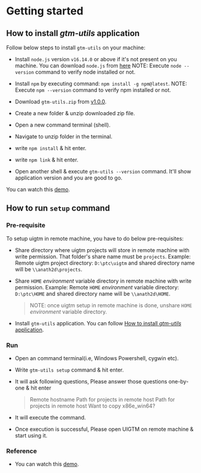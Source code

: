 # Getting started

## How to install _gtm-utils_ application

Follow below steps to install `gtm-utils` on your machine:

- Install `node.js` version `v16.14.0` or above if it's not present on you machine.
  You can download `node.js` from [here](https://nodejs.org/en/download/)
  NOTE: Execute `node --version` command to verify node installed or not.

- Install `npm` by executing command: `npm install -g npm@latest`.
  NOTE: Execute `npm --version` command to verify npm installed or not.

- Download `gtm-utils.zip` from [v1.0.0](https://github.com/abhinath84/gtm-utils/releases/tag/V1.0.0).
- Create a new folder & unzip downloaded zip file.
- Open a new command terminal (shell).
- Navigate to unzip folder in the terminal.
- write `npm install` & hit enter.
- write `npm link` & hit enter.
- Open another shell & execute `gtm-utils --version` command. It'll show application version and you are good to go.

You can watch this [demo](./video/gtm_utils_install.mp4).

## How to run `setup` command

### Pre-requisite

To setup uigtm in remote machine, you have to do below pre-requisites:

- Share directory where uigtm projects will store in remote machine with write permission. That folder's share name must be `projects`.
  Example: Remote uigtm project directory: `D:\ptc\uigtm` and shared directory name will be `\\anath2d\projects`.

- Share `HOME` _environment_ variable directory in remote machine with write permission.
  Example: Remote `HOME` _environment_ variable directory: `D:\ptc\HOME` and shared directory name will be `\\anath2d\HOME`.

  > NOTE: once uigtm setup in remote machine is done, unshare `HOME` _environment_ variable directory.

- Install `gtm-utils` application. You can follow [How to install _gtm-utils_ application](#how-to-install-gtm-utils-application).

### Run

- Open an command terminal(i.e, Windows Powershell, cygwin etc).
- Write `gtm-utils setup` command & hit enter.
- It will ask following questions, Please answer those questions one-by-one & hit enter

  > Remote hostname
  > Path for projects in remote host
  > Path for projects in remote host
  > Want to copy x86e_win64?

- It will execute the command.
- Once execution is successful, Please open UIGTM on remote machine & start using it.

### Reference

- You can watch this [demo](./video/gtm_utils_setup.mp4).
